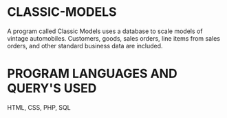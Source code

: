 # CLASSIC-MODELS
A program called Classic Models uses a database to scale models of vintage automobiles. Customers, goods, sales orders, line items from sales orders, and other standard business data are included.

# PROGRAM LANGUAGES AND QUERY'S USED
HTML, CSS, PHP, SQL
